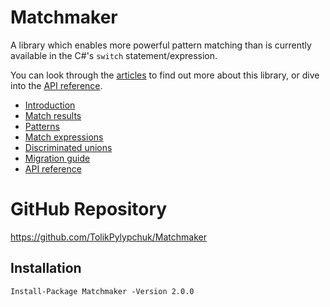 # Matchmaker

A library which enables more powerful pattern matching than is currently available in the C#'s `switch`
statement/expression.

You can look through the [articles](articles/intro.md) to find out more about this library, or dive into
the [API reference](api/index.md).

 - [Introduction](articles/intro.md)
 - [Match results](articles/results.md)
 - [Patterns](articles/patterns.md)
 - [Match expressions](articles/expressions.md)
 - [Discriminated unions](articles/unions.md)
 - [Migration guide](articles/migration.md)
 - [API reference](api/index.md)

# GitHub Repository

https://github.com/TolikPylypchuk/Matchmaker

## Installation

```
Install-Package Matchmaker -Version 2.0.0
```
